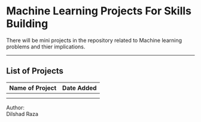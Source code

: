 # **Machine Learning Projects For Skills Building**

There will be mini projects in the repository related to Machine learning problems and thier implications.

-----------------------------------
## **List of Projects**
| Name of Project     | Date Added |
| :---        |    :----:   |
|       |       |
|   |     |




Author:\
Dilshad Raza
